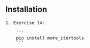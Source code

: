 ## Installation
    1. Exercise 14: 
    
        ```
        pip install more_itertools
        ```

